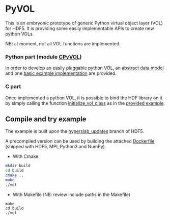 # PyVOL

This is an embryonic prototype of generic Python virtual object layer (VOL) for HDF5. It is providing some easily implementable APIs to create new python VOLs.

NB: at moment, not all VOL functions are implemented.

### Python part (module [CPyVOL](https://github.com/pierlauro/PyVOL/tree/master/src/python))
In order to develop an easily pluggable python VOL, an [abstract data model](https://github.com/pierlauro/PyVOL/tree/master/src/python/CPyVOL/__init__.py) and one [basic example implementation](https://github.com/pierlauro/PyVOL/tree/master/examples/python_vol/__init__.py) are provided.


### C part
Once implemented a python VOL, it is possible to bind the HDF library on it by simply calling the function [initialize_vol_class](https://github.com/pierlauro/PyVOL/blob/19cb12a7f663f2dd726acdf20daeb383250ff486/src/c/VOL.c#L177) as in the [provided example](https://github.com/pierlauro/PyVOL/blob/19cb12a7f663f2dd726acdf20daeb383250ff486/examples/vol.c#L10).


## Compile and try example
The example is built upon the [hyperslab_updates](https://bitbucket.hdfgroup.org/projects/HDFFV/repos/hdf5/browse?at=refs%2Fheads%2Fhyperslab_updates) branch of HDF5.

A precompiled version can be used by building the attached [Dockerfile](https://github.com/pierlauro/PyVOL/blob/master/Dockerfile) (shipped with HDF5, MPI, Python3 and NumPy). 

- With Cmake
```bash
mkdir build
cd build
cmake ..
make
./vol
```

- With Makefile (NB: review include paths in the Makefile)
```
make
cd build
./vol
```
